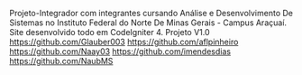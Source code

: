 Projeto-Integrador
com integrantes cursando Análise e Desenvolvimento De Sistemas no Instituto Federal do Norte De Minas Gerais - Campus Araçuaí.
Site desenvolvido todo em CodeIgniter 4.
Projeto V1.0 
https://github.com/Glauber003
https://github.com/aflpinheiro
https://github.com/Naay03
https://github.com/imendesdias
https://github.com/NaubMS

